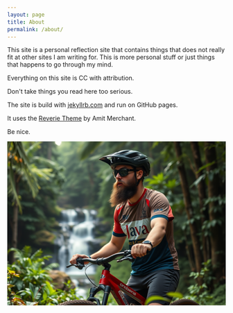 ```yaml
---
layout: page
title: About
permalink: /about/
---
```


This site is a personal reflection site that contains things that does not really fit at other sites
I am writing for. This is more personal stuff or just things that happens to go through my mind.

Everything on this site is CC with attribution.

Don't take things you read here too serious.

The site is build with [jekyllrb.com](https://jekyllrb.com/) and run on GitHub pages.

It uses the [Reverie Theme](https://github.com/amitmerchant1990/reverie) by Amit Merchant.

Be nice.

![AI genererad bild av en stereotyp programmerare på en mountainbike](/images/codacadencebanner.png)
